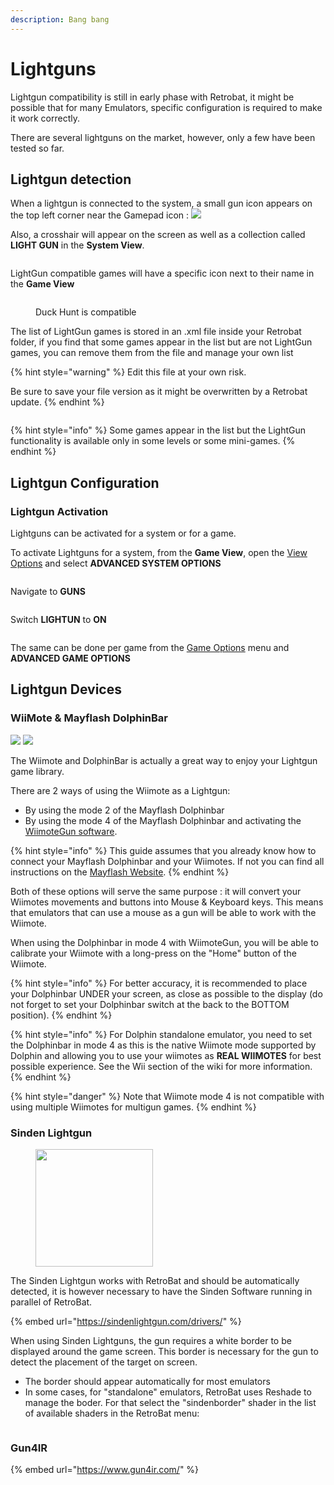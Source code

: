 ```yaml
---
description: Bang bang
---
```


# Lightguns

Lightgun compatibility is still in early phase with Retrobat, it might be possible that for many Emulators, specific configuration is required to make it work correctly.

There are several lightguns on the market, however, only a few have been tested so far.

## Lightgun detection

When a lightgun is connected to the system, a small gun icon appears on the top left corner near the Gamepad icon : ![](<../../../../en/.gitbook/assets/image (10).png>)

Also, a crosshair will appear on the screen as well as a collection called **LIGHT GUN** in the **System View**.

<div align="left">

<figure><img src="https://i.imgur.com/YDBWOrd.png" alt=""><figcaption></figcaption></figure>

</div>

LightGun compatible games will have a specific icon next to their name in the **Game View**

<div align="left">

<figure><img src="https://i.imgur.com/rbFVyjA.png" alt=""><figcaption><p>Duck Hunt is compatible</p></figcaption></figure>

</div>

The list of LightGun games is stored in an .xml file inside your Retrobat folder, if you find that some games appear in the list but are not LightGun games, you can remove them from the file and manage your own list

{% hint style="warning" %}
Edit this file at your own risk.

Be sure to save your file version as it might be overwritten by a Retrobat update.
{% endhint %}

<div align="left">

<figure><img src="https://i.imgur.com/2wr4B4z.png" alt=""><figcaption></figcaption></figure>

</div>

{% hint style="info" %}
Some games appear in the list but the LightGun functionality is available only in some levels or some mini-games.
{% endhint %}

## Lightgun Configuration

### Lightgun Activation

Lightguns can be activated for a system or for a game.

To activate Lightguns for a system, from the **Game View**, open the [View Options](../../../../en/navigation/view-options.md) and select **ADVANCED SYSTEM OPTIONS**

<div align="left">

<figure><img src="https://i.imgur.com/rfmZxeu.png" alt=""><figcaption></figcaption></figure>

</div>

Navigate to **GUNS**

<div align="left">

<figure><img src="https://i.imgur.com/0J8HuT2.png" alt=""><figcaption></figcaption></figure>

</div>

Switch **LIGHTUN** to **ON**

<div align="left">

<figure><img src="https://i.imgur.com/8jcksZ3.png" alt=""><figcaption></figcaption></figure>

</div>

The same can be done per game from the [Game Options](../../../../en/navigation/game-options.md) menu and **ADVANCED GAME OPTIONS**

## Lightgun Devices

### WiiMote & Mayflash DolphinBar

![](<../../../../en/.gitbook/assets/image (41).png>) ![](<../../../../en/.gitbook/assets/image (25).png>)

The Wiimote and DolphinBar is actually a great way to enjoy your Lightgun game library.

There are 2 ways of using the Wiimote as a Lightgun:

* By using the mode 2 of the Mayflash Dolphinbar
* By using the mode 4 of the Mayflash Dolphinbar and activating the [WiimoteGun software](../../../../en/controllers/supported-controllers/lightguns/wiimotegun.md).

{% hint style="info" %}
This guide assumes that you already know how to connect your Mayflash Dolphinbar and your Wiimotes. If not you can find all instructions on the [Mayflash Website](https://www.mayflash.com/product/6.html).
{% endhint %}

Both of these options will serve the same purpose : it will convert your Wiimotes movements and buttons into Mouse & Keyboard keys. This means that emulators that can use a mouse as a gun will be able to work with the Wiimote.

When using the Dolphinbar in mode 4 with WiimoteGun, you will be able to calibrate your Wiimote with a long-press on the "Home" button of the Wiimote.

{% hint style="info" %}
For better accuracy, it is recommended to place your Dolphinbar UNDER your screen, as close as possible to the display (do not forget to set your Dolphinbar switch at the back to the BOTTOM position).
{% endhint %}

{% hint style="info" %}
For Dolphin standalone emulator, you need to set the Dolphinbar in mode 4 as this is the native Wiimote mode supported by Dolphin and allowing you to use your wiimotes as **REAL WIIMOTES** for best possible experience. See the Wii section of the wiki for more information.
{% endhint %}

{% hint style="danger" %}
Note that Wiimote mode 4 is not compatible with using multiple Wiimotes for multigun games.
{% endhint %}

### Sinden Lightgun

<div align="left">

<figure><img src="https://i.imgur.com/B4s3AIf.png" alt="" width="188"><figcaption></figcaption></figure>

</div>

The Sinden Lightgun works with RetroBat and should be automatically detected, it is however necessary to have the Sinden Software running in parallel of RetroBat.

{% embed url="https://sindenlightgun.com/drivers/" %}

When using Sinden Lightguns, the gun requires a white border to be displayed around the game screen. This border is necessary for the gun to detect the placement of the target on screen.

* The border should appear automatically for most emulators
* In some cases, for "standalone" emulators, RetroBat uses Reshade to manage the boder. For that select the "sindenborder" shader in the list of available shaders in the RetroBat menu:

<div align="left">

<figure><img src="https://i.imgur.com/Tx26Eal.png" alt=""><figcaption></figcaption></figure>

</div>

### Gun4IR

{% embed url="https://www.gun4ir.com/" %}
